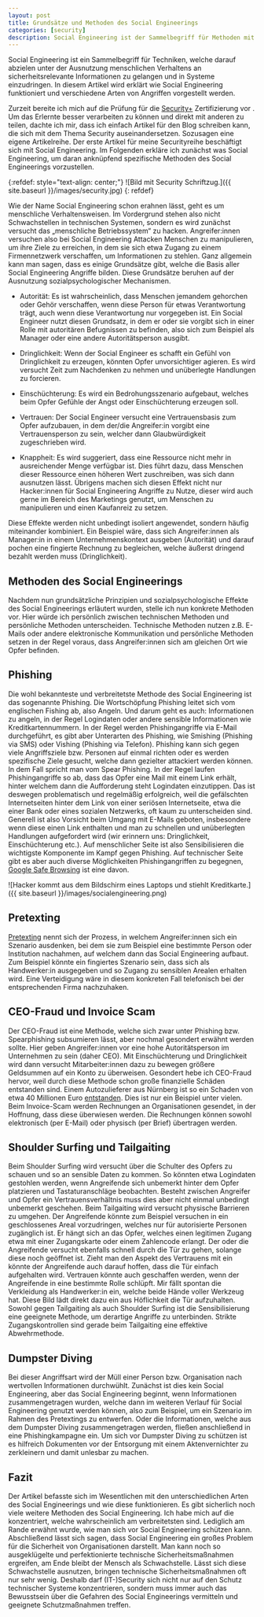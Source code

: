 ```yaml
---
layout: post
title: Grundsätze und Methoden des Social Engineerings
categories: [security]
description: Social Engineering ist der Sammelbegriff für Methoden mit denen sicherheitsrelevante Daten durch das Ausnutzen menschlichen Verhaltens gewonnen werden.
---
```


Social Engineering ist ein Sammelbegriff für Techniken, welche darauf abzielen unter der Ausnutzung menschlichen Verhaltens an sicherheitsrelevante Informationen zu gelangen und in Systeme einzudringen. In diesem Artikel wird erklärt wie Social Engineering funktioniert und verschiedene Arten von Angriffen vorgestellt werden.

Zurzeit bereite ich mich auf die Prüfung für die [Security+](https://www.comptia.org/certifications/security) Zertifizierung vor . Um das Erlernte besser verarbeiten zu können und direkt mit anderen zu teilen, dachte ich mir, dass ich einfach Artikel für den Blog schreiben kann, die sich mit dem Thema Security auseinandersetzen. Sozusagen eine eigene Artikelreihe. Der erste Artikel für meine Securityreihe beschäftigt sich mit Social Engineering. Im Folgenden erkläre ich zunächst was Social Engineering, um daran anknüpfend spezifische Methoden des Social Engineerings vorzustellen.

{:refdef: style="text-align: center;"}
![Bild mit Security Schriftzug.]({{ site.baseurl }}/images/security.jpg)
{: refdef}

Wie der Name Social Engineering schon erahnen lässt, geht es um menschliche Verhaltensweisen. Im Vordergrund stehen also nicht Schwachstellen in technischen Systemen, sondern es wird zunächst versucht das „menschliche Betriebssystem“ zu hacken. Angreifer:innen versuchen also bei Social Engineering Attacken Menschen zu manipulieren, um ihre Ziele zu erreichen, in dem sie sich etwa Zugang zu einem Firmennetzwerk verschaffen, um Informationen zu stehlen. Ganz allgemein kann man sagen, dass es einige Grundsätze gibt, welche die Basis aller Social Engineering Angriffe bilden. Diese Grundsätze beruhen auf der Ausnutzung sozialpsychologischer Mechanismen.

* Autorität: Es ist wahrscheinlich, dass Menschen jemandem gehorchen oder Gehör verschaffen, wenn diese Person für etwas Verantwortung trägt, auch wenn diese Verantwortung nur vorgegeben ist. Ein Social Engineer nutzt diesen Grundsatz, in dem er oder sie vorgibt sich in einer Rolle mit autoritären Befugnissen zu befinden, also sich zum Beispiel als Manager oder eine andere Autoritätsperson ausgibt.  

* Dringlichkeit: Wenn der Social Engineer es schafft ein Gefühl von Dringlichkeit zu erzeugen, könnten Opfer unvorsichtiger agieren. Es wird versucht Zeit zum Nachdenken zu nehmen und unüberlegte Handlungen zu forcieren. 

* Einschüchterung: Es wird ein Bedrohungsszenario aufgebaut, welches beim Opfer Gefühle der Angst oder Einschüchterung erzeugen soll.
* Vertrauen: Der Social Engineer versucht eine Vertrauensbasis zum Opfer aufzubauen, in dem der/die Angreifer:in vorgibt eine Vertrauensperson zu sein, welcher dann Glaubwürdigkeit zugeschrieben wird.  

* Knappheit: Es wird suggeriert, dass eine Ressource nicht mehr in ausreichender Menge verfügbar ist. Dies führt dazu, dass Menschen dieser Ressource einen höheren Wert zuschreiben, was sich dann ausnutzen lässt. Übrigens machen sich diesen Effekt nicht nur Hacker:innen für Social Engineering Angriffe zu Nutze, dieser wird auch gerne im Bereich des Marketings genutzt, um Menschen zu manipulieren und einen Kaufanreiz zu setzen. 

Diese Effekte werden nicht unbedingt isoliert angewendet, sondern häufig miteinander kombiniert. Ein Beispiel wäre, dass sich Angreifer:innen als Manager:in in einem Unternehmenskontext ausgeben (Autorität) und darauf pochen eine fingierte Rechnung zu begleichen, welche äußerst dringend bezahlt werden muss (Dringlichkeit). 

## Methoden des Social Engineerings
Nachdem nun grundsätzliche Prinzipien und sozialpsychologische Effekte des Social Engineerings erläutert wurden, stelle ich nun konkrete Methoden vor.
Hier würde ich persönlich zwischen technischen Methoden und persönliche Methoden unterscheiden. Technische Methoden nutzen z.B. E-Mails oder andere elektronische Kommunikation und persönliche Methoden setzen in der Regel voraus, dass Angreifer:innen sich am gleichen Ort wie Opfer befinden.

## Phishing

Die wohl bekannteste und verbreitetste Methode des Social Engineering ist das sogenannte Phishing. Die Wortschöpfung Phishing leitet sich vom englischen Fishing ab, also Angeln. Und darum geht es auch: Informationen zu angeln, in der Regel Logindaten oder andere sensible Informationen wie Kreditkartennummern. In der Regel werden Phishingangriffe via E-Mail durchgeführt, es gibt aber Unterarten des Phishing, wie Smishing (Phishing via SMS) oder Vishing (Phishing via Telefon). Phishing kann sich gegen viele Angriffsziele bzw. Personen auf einmal richten oder es werden spezifische Ziele gesucht, welche dann gezielter attackiert werden können. In dem Fall spricht man vom Spear Phishing. 
In der Regel laufen Phishingangriffe so ab, dass das Opfer eine Mail mit einem Link erhält, hinter welchem dann die Aufforderung steht Logindaten einzutippen. Das ist deswegen problematisch und regelmäßig erfolgreich, weil die gefälschten Internetseiten hinter dem Link von einer seriösen Internetseite, etwa die einer Bank oder eines sozialen Netzwerks, oft kaum zu unterscheiden sind. Generell ist also Vorsicht beim Umgang mit E-Mails geboten, insbesondere wenn diese einen Link enthalten und man zu schnellen und unüberlegten Handlungen aufgefordert wird (wir erinnern uns: Dringlichkeit, Einschüchterung etc.).  Auf menschlicher Seite ist also Sensibilisieren die wichtigste Komponente im Kampf gegen Phishing. Auf technischer Seite gibt es aber auch diverse Möglichkeiten Phishingangriffen zu begegnen, [Google Safe Browsing](https://mialikescoffee.com/safe-browsing/) ist eine davon.

![Hacker kommt aus dem Bildschirm eines Laptops und stiehlt Kreditkarte.]({{ site.baseurl }}/images/socialengineering.png)

## Pretexting

[Pretexting](https://blog.mailfence.com/de/social-engineering-pretexting/) nennt sich der Prozess, in welchem Angreifer:innen sich ein Szenario ausdenken, bei dem sie zum Beispiel eine bestimmte Person oder Institution nachahmen, auf welchem dann das Social Engineering aufbaut. Zum Beispiel könnte ein fingiertes Szenario sein, dass sich als Handwerker:in ausgegeben und so Zugang zu sensiblen Arealen erhalten wird. Eine Verteidigung wäre in diesem konkreten Fall telefonisch bei der entsprechenden Firma nachzuhaken.

## CEO-Fraud und Invoice Scam

Der CEO-Fraud ist eine Methode, welche sich zwar unter Phishing bzw. Spearphishing subsumieren lässt, aber nochmal gesondert erwähnt werden sollte. Hier geben Angreifer:innen vor eine hohe Autoritätsperson im Unternehmen zu sein (daher CEO). Mit Einschüchterung und Dringlichkeit wird dann versucht Mitarbeiter:innen dazu zu bewegen größere Geldsummen auf ein Konto zu überweisen. Gesondert hebe ich CEO-Fraud hervor, weil durch diese Methode schon große finanzielle Schäden entstanden sind. Einem Autozulieferer aus Nürnberg ist so ein Schaden von etwa 40 Millionen Euro [entstanden](https://www.faz.net/aktuell/wirtschaft/unternehmen/autozulieferer-leoni-um-millionensumme-betrogen-14390918.html). Dies ist nur ein Beispiel unter vielen.
Beim Invoice-Scam werden Rechnungen an Organisationen gesendet, in der Hoffnung, dass diese überwiesen werden. Die Rechnungen können sowohl elektronisch (per E-Mail) oder physisch (per Brief) übertragen werden. 

## Shoulder Surfing und Tailgaiting

Beim Shoulder Surfing wird versucht über die Schulter des Opfers zu schauen und so an sensible Daten zu kommen. So könnten etwa Logindaten gestohlen werden, wenn Angreifende sich unbemerkt hinter dem Opfer platzieren und Tastaturanschläge beobachten. Besteht zwischen Angreifer und Opfer ein Vertrauensverhältnis muss dies aber nicht einmal unbedingt unbemerkt geschehen. 
Beim Tailgaiting wird versucht physische Barrieren zu umgehen. Der Angreifende könnte zum Beispiel versuchen in ein geschlossenes Areal vorzudringen, welches nur für autorisierte Personen zugänglich ist. Er hängt sich an das Opfer, welches einen legitimen Zugang etwa mit einer Zugangskarte oder einem Zahlencode erlangt. Der oder die Angreifende versucht ebenfalls schnell durch die Tür zu gehen, solange diese noch geöffnet ist. Zieht man den Aspekt des Vertrauens mit ein könnte der Angreifende auch darauf hoffen, dass die Tür einfach aufgehalten wird. Vertrauen könnte auch geschaffen werden, wenn der Angreifende in eine bestimmte Rolle schlüpft. Mir fällt spontan die Verkleidung als Handwerker:in ein, welche beide Hände voller Werkzeug hat. Diese Bild lädt direkt dazu ein aus Höflichkeit die Tür aufzuhalten.
Sowohl gegen Tailgaiting als auch Shoulder Surfing ist die Sensibilisierung eine geeignete Methode, um derartige Angriffe zu unterbinden. Strikte Zugangskontrollen sind gerade beim Tailgaiting eine effektive Abwehrmethode.

## Dumpster Diving

Bei dieser Angriffsart wird der Müll einer Person bzw. Organisation nach wertvollen Informationen durchwühlt. Zunächst ist dies kein Social Engineering, aber das Social Engineering beginnt, wenn Informationen zusammengetragen wurden, welche dann im weiteren Verlauf für Social Engineering genutzt werden können, also zum Beispiel, um ein Szenario im Rahmen des Pretextings zu entwerfen. Oder die Informationen, welche aus dem Dumpster Diving zusammengetragen werden, fließen anschließend in eine Phishingkampagne ein. Um sich vor Dumpster Diving zu schützen ist es hilfreich Dokumenten vor der Entsorgung mit einem Aktenvernichter zu zerkleinern und damit unlesbar zu machen.

## Fazit

Der Artikel befasste sich im Wesentlichen mit den unterschiedlichen Arten des Social Engineerings und wie diese funktionieren. Es gibt sicherlich noch viele weitere Methoden des Social Engineering. Ich habe mich auf die konzentriert, welche wahrscheinlich am verbreitetsten sind. Lediglich am Rande erwähnt wurde, wie man sich vor Social Engineering schützen kann. Abschließend lässt sich sagen, dass Social Engineering ein großes Problem für die Sicherheit von Organisationen darstellt. Man kann noch so ausgeklügelte und perfektionierte technische Sicherheitsmaßnahmen ergreifen, am Ende bleibt der Mensch als Schwachstelle. Lässt sich diese Schwachstelle ausnutzen, bringen technische Sicherheitsmaßnahmen oft nur sehr wenig. Deshalb darf (IT-)Security sich nicht nur auf den Schutz technischer Systeme konzentrieren, sondern muss immer auch das Bewusstsein über die Gefahren des Social Engineerings vermitteln und geeignete Schutzmaßnahmen treffen.
